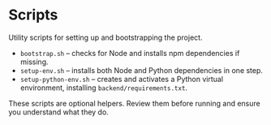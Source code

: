# Scripts

Utility scripts for setting up and bootstrapping the project.

- `bootstrap.sh` – checks for Node and installs npm dependencies if missing.
- `setup-env.sh` – installs both Node and Python dependencies in one step.
- `setup-python-env.sh` – creates and activates a Python virtual environment, installing `backend/requirements.txt`.

These scripts are optional helpers. Review them before running and ensure you understand what they do.
